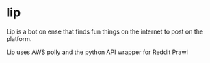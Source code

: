 # lip
Lip is a bot on ense that finds fun things on the internet to post on the platform.

Lip uses AWS polly and the python API wrapper for Reddit Prawl
